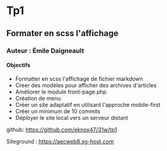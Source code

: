 # Tp1
## Formater en scss l'affichage
### Auteur : Émile Daigneault
#### Objectifs
- Formatter en scss l'affichage de fichier markdown
- Creer des modèles pour afficher des archives d'articles
- Améliorer le module front-page.php
- Création de menu
- Créer un site adaptatif en utilisant l'approche mobile-first
- Créer un minimum de 10 commits
- Déployer le site local vers un serveur distant

github: https://github.com/eknox47/31w/tp1

Siteground : https://aecweb8.sg-host.com
